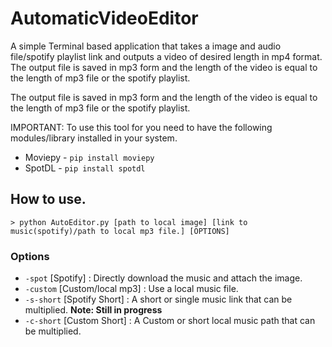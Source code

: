 # AutomaticVideoEditor

A simple Terminal based application that takes a image and audio file/spotify playlist link and outputs a video of desired length in mp4 format.
The output file is saved in mp3 form and the length of the video is equal to the length of mp3 file or the spotify playlist.

The output file is saved in mp3 form and the length of the video is equal to the length of mp3 file
or the spotify playlist.

IMPORTANT:
To use this tool for you need to have the following modules/library installed in your system.
- Moviepy - `pip install moviepy`
- SpotDL  - `pip install spotdl`
## How to use.
`> python AutoEditor.py [path to local image] [link to music(spotify)/path to local mp3 file.] [OPTIONS]`
### Options
- `-spot`   [Spotify]           : Directly download the music and attach the image.
- `-custom` [Custom/local mp3]  : Use a local music file.
- `-s-short` [Spotify Short]     : A short or single music link that can be multiplied. **Note: Still in progress**
- `-c-short` [Custom Short]      : A Custom or short local music path that can be multiplied.


